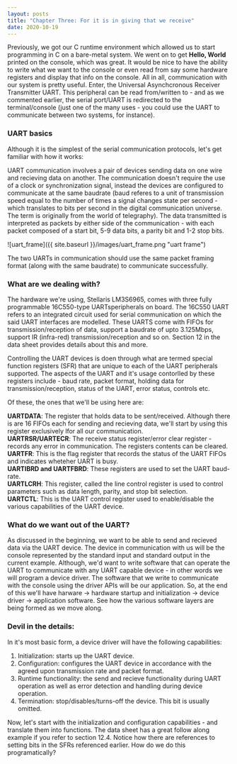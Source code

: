 ```yaml
---
layout: posts
title: "Chapter Three: For it is in giving that we receive"
date: 2020-10-19
---  
```


Previously, we got our C runtime environment which allowed us to start programming in C on a bare-metal system. We went on to get **Hello, World** printed on the console, which was great. It would be nice to have the ability to write what we want to the console or even read from say some hardware registers and display that info on the console. All in all, communication with our system is pretty useful. Enter, the Universal Asynchcronous Receiver Transmitter UART. This peripheral can be read from/written to - and as we commented earlier, the serial port/UART is redirected to the terminal/console (just one of the many uses - you could use the UART to communicate between two systems, for instance).  

### UART basics  

Although it is the simplest of the serial communication protocols, let's get familiar with how it works:  

UART communication involves a pair of devices sending data on one wire and recieving data on another. The communication doesn't require the use of a clock or synchronization signal, instead the devices are configured to communicate at the same baudrate (baud referes to a unit of transmission speed equal to the number of times a signal changes state per second - which translates to bits per second in the digital communication universe. The term is originally from the world of telegraphy). The data transmitted is interpreted as packets by either side of the communication - with each packet composed of a start bit, 5-9 data bits, a parity bit and 1-2 stop bits.  

![uart_frame]({{ site.baseurl }}/images/uart_frame.png "uart frame")  

The two UARTs in communication should use the same packet framing format (along with the same baudrate) to communicate successfully. 

### What are we dealing with?  

The hardware we're using, Stellaris LM3S6965, comes with three fully programmable 16C550-type UARTsperipherals on board. The 16C550 UART refers to an integrated circuit used for serial communication on which the said UART interfaces are modelled. These UARTS come with FIFOs for transmission/reception of data, support a baudrate of upto 3.125Mbps, support IR (infra-red) transmission/reception and so on. Section 12 in the data sheet provides details about this and more.  

Controlling the UART devices is doen through what are termed special function registers (SFR) that are unique to each of the UART peripherals supported. The aspects of the UART and it's usage contorlled by these registers include - baud rate, packet format, holding data for transmission/reception, status of the UART, error status, controls etc.  

Of these, the ones that we'll be using here are:

**UARTDATA**: The register that holds data to be sent/received. Although there is are 16 FIFOs each for sending and recieving data, we'll start by using this register exclusively lfor all our communication.  
**UARTRSR/UARTECR**: The receive status register/error clear register - records any error in communication. The registers contents can be cleared.  
**UARTFR**: This is the flag register that records the status of the UART FIFOs and indicates wheteher UART is busy.  
**UARTIBRD and UARTFBRD**: These registers are used to set the UART baud-rate.  
**UARTLCRH**: This register, called the line control register is used to control parameters such as data length, parity, and stop bit selection.  
**UARTCTL**: This is the UART control register used to enable/disable the various capabilities of the UART device.  

### What do we want out of the UART?  

As discussed in the beginning, we want to be able to send and recieved data via the UART device. The device in communication with us will be the console represented by the standard input and standard output in the current example. Although, we'd want to write software that can operate the UART to communicate with any UART capable device - in other words we will program a device driver. The software that we write to communicate with the console using the driver APIs will be our application. So, at the end of this we'll have harware -> hardware startup and initialization -> device driver -> application software. See how the various software layers are being formed as we move along.  

### Devil in the details:  

In it's most basic form, a device driver will have the following capabilities:  

1. Initialization: starts up the UART device.  
2. Configuration: configures the UART device in accordance with the agreed upon transmission rate and packet format.  
3. Runtime functionality: the send and recieve functionality during UART operation as well as error detection and handling during device operation.  
4. Termination: stop/disables/turns-off the device. This bit is usually omitted.  

Now, let's start with the initialization and configuration capabilities - and translate them into functions. The data sheet has a great follow along example if you refer to section 12.4. Notice how there are references to setting bits in the SFRs referenced earlier. How do we do this programatically?  





